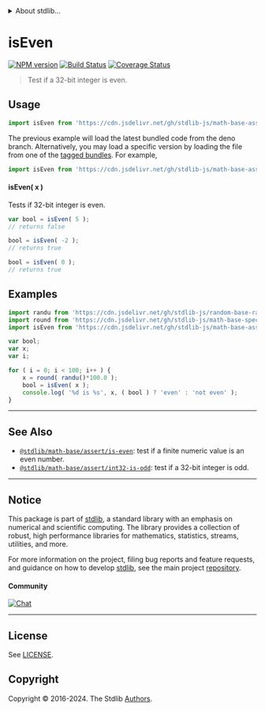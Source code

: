 <!--

@license Apache-2.0

Copyright (c) 2018 The Stdlib Authors.

Licensed under the Apache License, Version 2.0 (the "License");
you may not use this file except in compliance with the License.
You may obtain a copy of the License at

   http://www.apache.org/licenses/LICENSE-2.0

Unless required by applicable law or agreed to in writing, software
distributed under the License is distributed on an "AS IS" BASIS,
WITHOUT WARRANTIES OR CONDITIONS OF ANY KIND, either express or implied.
See the License for the specific language governing permissions and
limitations under the License.

-->


<details>
  <summary>
    About stdlib...
  </summary>
  <p>We believe in a future in which the web is a preferred environment for numerical computation. To help realize this future, we've built stdlib. stdlib is a standard library, with an emphasis on numerical and scientific computation, written in JavaScript (and C) for execution in browsers and in Node.js.</p>
  <p>The library is fully decomposable, being architected in such a way that you can swap out and mix and match APIs and functionality to cater to your exact preferences and use cases.</p>
  <p>When you use stdlib, you can be absolutely certain that you are using the most thorough, rigorous, well-written, studied, documented, tested, measured, and high-quality code out there.</p>
  <p>To join us in bringing numerical computing to the web, get started by checking us out on <a href="https://github.com/stdlib-js/stdlib">GitHub</a>, and please consider <a href="https://opencollective.com/stdlib">financially supporting stdlib</a>. We greatly appreciate your continued support!</p>
</details>

# isEven

[![NPM version][npm-image]][npm-url] [![Build Status][test-image]][test-url] [![Coverage Status][coverage-image]][coverage-url] <!-- [![dependencies][dependencies-image]][dependencies-url] -->

> Test if a 32-bit integer is even.



<section class="usage">

## Usage

```javascript
import isEven from 'https://cdn.jsdelivr.net/gh/stdlib-js/math-base-assert-int32-is-even@deno/mod.js';
```
The previous example will load the latest bundled code from the deno branch. Alternatively, you may load a specific version by loading the file from one of the [tagged bundles](https://github.com/stdlib-js/math-base-assert-int32-is-even/tags). For example,

```javascript
import isEven from 'https://cdn.jsdelivr.net/gh/stdlib-js/math-base-assert-int32-is-even@v0.3.0-deno/mod.js';
```

#### isEven( x )

Tests if 32-bit integer is even.

```javascript
var bool = isEven( 5 );
// returns false

bool = isEven( -2 );
// returns true

bool = isEven( 0 );
// returns true
```

</section>

<!-- /.usage -->

<section class="notes">

</section>

<!-- /.notes -->

<section class="examples">

## Examples

<!-- eslint no-undef: "error" -->

```javascript
import randu from 'https://cdn.jsdelivr.net/gh/stdlib-js/random-base-randu@deno/mod.js';
import round from 'https://cdn.jsdelivr.net/gh/stdlib-js/math-base-special-round@deno/mod.js';
import isEven from 'https://cdn.jsdelivr.net/gh/stdlib-js/math-base-assert-int32-is-even@deno/mod.js';

var bool;
var x;
var i;

for ( i = 0; i < 100; i++ ) {
    x = round( randu()*100.0 );
    bool = isEven( x );
    console.log( '%d is %s', x, ( bool ) ? 'even' : 'not even' );
}
```

</section>

<!-- /.examples -->

<!-- C interface documentation. -->



<!-- Section for related `stdlib` packages. Do not manually edit this section, as it is automatically populated. -->

<section class="related">

* * *

## See Also

-   <span class="package-name">[`@stdlib/math-base/assert/is-even`][@stdlib/math/base/assert/is-even]</span><span class="delimiter">: </span><span class="description">test if a finite numeric value is an even number.</span>
-   <span class="package-name">[`@stdlib/math-base/assert/int32-is-odd`][@stdlib/math/base/assert/int32-is-odd]</span><span class="delimiter">: </span><span class="description">test if a 32-bit integer is odd.</span>

</section>

<!-- /.related -->

<!-- Section for all links. Make sure to keep an empty line after the `section` element and another before the `/section` close. -->


<section class="main-repo" >

* * *

## Notice

This package is part of [stdlib][stdlib], a standard library with an emphasis on numerical and scientific computing. The library provides a collection of robust, high performance libraries for mathematics, statistics, streams, utilities, and more.

For more information on the project, filing bug reports and feature requests, and guidance on how to develop [stdlib][stdlib], see the main project [repository][stdlib].

#### Community

[![Chat][chat-image]][chat-url]

---

## License

See [LICENSE][stdlib-license].


## Copyright

Copyright &copy; 2016-2024. The Stdlib [Authors][stdlib-authors].

</section>

<!-- /.stdlib -->

<!-- Section for all links. Make sure to keep an empty line after the `section` element and another before the `/section` close. -->

<section class="links">

[npm-image]: http://img.shields.io/npm/v/@stdlib/math-base-assert-int32-is-even.svg
[npm-url]: https://npmjs.org/package/@stdlib/math-base-assert-int32-is-even

[test-image]: https://github.com/stdlib-js/math-base-assert-int32-is-even/actions/workflows/test.yml/badge.svg?branch=v0.3.0
[test-url]: https://github.com/stdlib-js/math-base-assert-int32-is-even/actions/workflows/test.yml?query=branch:v0.3.0

[coverage-image]: https://img.shields.io/codecov/c/github/stdlib-js/math-base-assert-int32-is-even/main.svg
[coverage-url]: https://codecov.io/github/stdlib-js/math-base-assert-int32-is-even?branch=main

<!--

[dependencies-image]: https://img.shields.io/david/stdlib-js/math-base-assert-int32-is-even.svg
[dependencies-url]: https://david-dm.org/stdlib-js/math-base-assert-int32-is-even/main

-->

[chat-image]: https://img.shields.io/gitter/room/stdlib-js/stdlib.svg
[chat-url]: https://app.gitter.im/#/room/#stdlib-js_stdlib:gitter.im

[stdlib]: https://github.com/stdlib-js/stdlib

[stdlib-authors]: https://github.com/stdlib-js/stdlib/graphs/contributors

[umd]: https://github.com/umdjs/umd
[es-module]: https://developer.mozilla.org/en-US/docs/Web/JavaScript/Guide/Modules

[deno-url]: https://github.com/stdlib-js/math-base-assert-int32-is-even/tree/deno
[deno-readme]: https://github.com/stdlib-js/math-base-assert-int32-is-even/blob/deno/README.md
[umd-url]: https://github.com/stdlib-js/math-base-assert-int32-is-even/tree/umd
[umd-readme]: https://github.com/stdlib-js/math-base-assert-int32-is-even/blob/umd/README.md
[esm-url]: https://github.com/stdlib-js/math-base-assert-int32-is-even/tree/esm
[esm-readme]: https://github.com/stdlib-js/math-base-assert-int32-is-even/blob/esm/README.md
[branches-url]: https://github.com/stdlib-js/math-base-assert-int32-is-even/blob/main/branches.md

[stdlib-license]: https://raw.githubusercontent.com/stdlib-js/math-base-assert-int32-is-even/main/LICENSE

<!-- <related-links> -->

[@stdlib/math/base/assert/is-even]: https://github.com/stdlib-js/math-base-assert-is-even/tree/deno

[@stdlib/math/base/assert/int32-is-odd]: https://github.com/stdlib-js/math-base-assert-int32-is-odd/tree/deno

<!-- </related-links> -->

</section>

<!-- /.links -->
